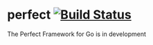 perfect [![Build Status](https://travis-ci.org/vpetrov/perfect.png)](https://travis-ci.org/vpetrov/perfect)
=======

The Perfect Framework for Go is in development
